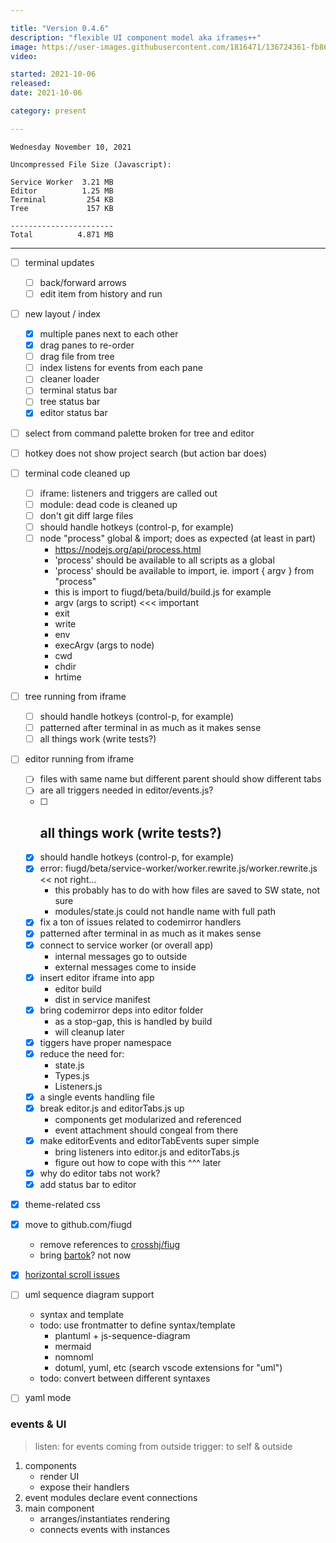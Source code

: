 ```yaml
---

title: "Version 0.4.6"
description: "flexible UI component model aka iframes++"
image: https://user-images.githubusercontent.com/1816471/136724361-fb869541-effb-40ce-b618-f86bec910acc.png
video:

started: 2021-10-06
released:
date: 2021-10-06

category: present

---
```


```
Wednesday November 10, 2021

Uncompressed File Size (Javascript):

Service Worker  3.21 MB
Editor          1.25 MB
Terminal         254 KB
Tree             157 KB

-----------------------
Total          4.871 MB

```
---

- [ ] terminal updates
	- [ ] back/forward arrows
	- [ ] edit item from history and run

- [ ] new layout / index
	- [X] multiple panes next to each other
	- [X] drag panes to re-order
	- [ ] drag file from tree
	- [ ] index listens for events from each pane
	- [ ] cleaner loader
	- [ ] terminal status bar
	- [ ] tree status bar
	- [X] editor status bar

- [ ] select from command palette broken for tree and editor
- [ ] hotkey does not show project search (but action bar does)

- [ ] terminal code cleaned up
	- [ ] iframe: listeners and triggers are called out
	- [ ] module: dead code is cleaned up
	- [ ] don't git diff large files
	- [ ] should handle hotkeys (control-p, for example)
	- [ ] node "process" global & import; does as expected (at least in part)
		- https://nodejs.org/api/process.html
		- 'process' should be available to all scripts as a global
		- 'process' should be available to import, ie. import { argv } from "process"
		- this is import to fiugd/beta/build/build.js for example
		- argv (args to script) <<< important
		- exit
		- write
		- env
		- execArgv (args to node)
		- cwd
		- chdir
		- hrtime

- [ ] tree running from iframe
	- [ ] should handle hotkeys (control-p, for example)
	- [ ] patterned after terminal in as much as it makes sense
	- [ ] all things work (write tests?)

- [ ] editor running from iframe
	- [ ] files with same name but different parent should show different tabs
	- [ ] are all triggers needed in editor/events.js?
	- [ ] all things work (write tests?)
		- 
	- [X] should handle hotkeys (control-p, for example)
	- [X] error: fiugd/beta/service-worker/worker.rewrite.js/worker.rewrite.js << not right...
		- this probably has to do with how files are saved to SW state, not sure
		- modules/state.js could not handle name with full path
	- [X] fix a ton of issues related to codemirror handlers
	- [X] patterned after terminal in as much as it makes sense
	- [X] connect to service worker (or overall app)
		- internal messages go to outside
		- external messages come to inside
	- [X] insert editor iframe into app
		- editor build
		- dist in service manifest
	- [X] bring codemirror deps into editor folder
		- as a stop-gap, this is handled by build
		- will cleanup later
	- [X] tiggers have proper namespace
	- [X] reduce the need for:
		- state.js
		- Types.js
		- Listeners.js
	- [X] a single events handling file
	- [X] break editor.js and editorTabs.js up
		- components get modularized and referenced
		- event attachment should congeal from there
	- [X] make editorEvents and editorTabEvents super simple
		- bring listeners into editor.js and editorTabs.js
		- figure out how to cope with this ^^^ later
	- [X] why do editor tabs not work?
	- [X] add status bar to editor

- [X] theme-related css

- [X] move to github.com/fiugd
	- remove references to [crosshj/fiug](https://github.com/fiugd/beta/search?q=crosshj/fiug)
	- bring [bartok](https://github.com/crosshj/bartok)? not now

- [X] [horizontal scroll issues](https://github.com/search?q=horizontal+repo%3Acrosshj%2Ffiug-beta+created%3A2021-10-19&type=Commits&ref=advsearch&l=&l=)

- [ ] uml sequence diagram support
	- syntax and template
	- todo: use frontmatter to define syntax/template
		- plantuml + js-sequence-diagram
		- mermaid
		- nomnoml
		- dotuml, yuml, etc (search vscode extensions for "uml")
	- todo: convert between different syntaxes
- [ ] yaml mode

### events & UI
> listen: for events coming from outside
> trigger: to self & outside

1. components
	- render UI
	- expose their handlers
2. event modules declare event connections
3. main component
	- arranges/instantiates rendering
	- connects events with instances
	
